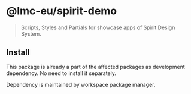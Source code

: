 <!-- @see: https://jira.almacareer.tech/browse/DS-1604 -->
<!--lint ignore heading-capitalization-->

# @lmc-eu/spirit-demo

> Scripts, Styles and Partials for showcase apps of Spirit Design System.

## Install

This package is already a part of the affected packages as development dependency.
No need to install it separately.

Dependency is maintained by workspace package manager.
